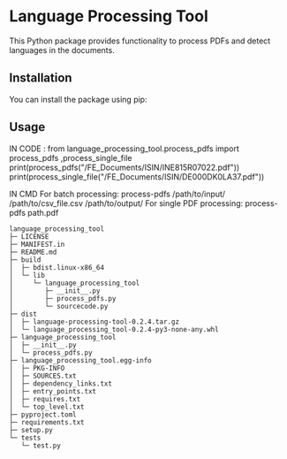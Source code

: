 # Language Processing Tool

This Python package provides functionality to process PDFs and detect languages in the documents.

## Installation

You can install the package using pip:


## Usage

IN CODE :
from language_processing_tool.process_pdfs import process_pdfs ,process_single_file
print(process_pdfs("/FE_Documents/ISIN/INE815R07022.pdf"))
print(process_single_file("/FE_Documents/ISIN/DE000DK0LA37.pdf"))

IN CMD 
For batch processing:
process-pdfs /path/to/input/ /path/to/csv_file.csv /path/to/output/
For single PDF processing:
process-pdfs path.pdf

```
language_processing_tool
├─ LICENSE
├─ MANIFEST.in
├─ README.md
├─ build
│  ├─ bdist.linux-x86_64
│  └─ lib
│     └─ language_processing_tool
│        ├─ __init__.py
│        ├─ process_pdfs.py
│        └─ sourcecode.py
├─ dist
│  ├─ language-processing-tool-0.2.4.tar.gz
│  └─ language_processing_tool-0.2.4-py3-none-any.whl
├─ language_processing_tool
│  ├─ __init__.py
│  └─ process_pdfs.py
├─ language_processing_tool.egg-info
│  ├─ PKG-INFO
│  ├─ SOURCES.txt
│  ├─ dependency_links.txt
│  ├─ entry_points.txt
│  ├─ requires.txt
│  └─ top_level.txt
├─ pyproject.toml
├─ requirements.txt
├─ setup.py
└─ tests
   └─ test.py

```